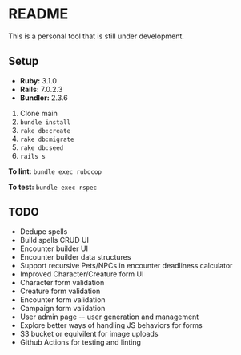 # README

This is a personal tool that is still under development.

## Setup

- **Ruby:** 3.1.0
- **Rails:** 7.0.2.3
- **Bundler:** 2.3.6

1. Clone main
2. `bundle install`
3. `rake db:create`
4. `rake db:migrate`
5. `rake db:seed`
6. `rails s`

**To lint:** `bundle exec rubocop`

**To test:** `bundle exec rspec`

## TODO

- Dedupe spells
- Build spells CRUD UI
- Encounter builder UI
- Encounter builder data structures
- Support recursive Pets/NPCs in encounter deadliness calculator
- Improved Character/Creature form UI
- Character form validation
- Creature form validation
- Encounter form validation
- Campaign form validation
- User admin page -- user generation and management
- Explore better ways of handling JS behaviors for forms
- S3 bucket or equivilent for image uploads
- Github Actions for testing and linting